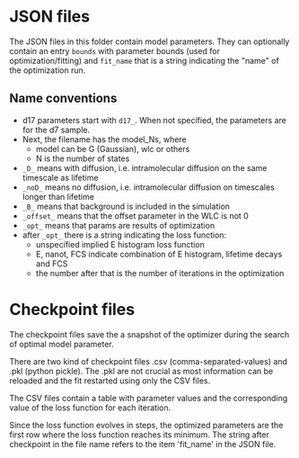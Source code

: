 # JSON files

The JSON files in this folder contain model parameters.
They can optionally contain an entry `bounds` with parameter bounds
(used for optimization/fitting) and `fit_name` that is a string
indicating the "name" of the optimization run.

## Name conventions

- d17 parameters start with `d17_`. When not specified, the parameters are for the d7 sample. 
- Next, the filename has the model_Ns, where
  * model can be G (Gaussian), wlc or others
  * N is the number of states
- `_D_` means with diffusion, i.e. intramolecular diffusion on the same timescale as lifetime
- `_noD_` means no diffusion, i.e. intramolecular diffusion on timescales longer than lifetime
- `_B_` means that background is included in the simulation
- `_offset_` means that the offset parameter in the WLC is not 0
- `_opt_` means that params are results of optimization
- after `_opt_` there is a string indicating the loss function:
    * unspecified implied E histogram loss function
    * E, nanot, FCS indicate combination of E histogram, lifetime decays and FCS
    * the number after that is the number of iterations in the optimization
    
# Checkpoint files

The checkpoint files save the a snapshot of the optimizer
during the search of optimal model parameter.

There are two kind of checkpoint files .csv (comma-separated-values) and .pkl (python pickle). 
The .pkl are not crucial as most information can be reloaded and the fit restarted using
only the CSV files.

The CSV files contain a table with parameter values and the corresponding value 
of the loss function for each iteration.

Since the loss function evolves in steps, the optimized parameters are the first
row where the loss function reaches its minimum.
The string after checkpoint in the file name refers to the item 'fit_name' in the JSON
file.

